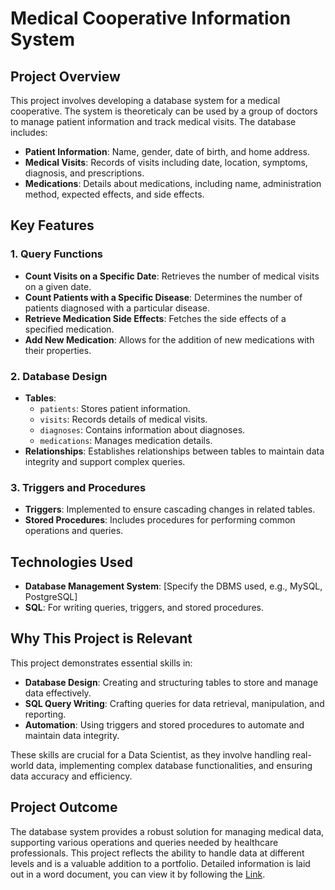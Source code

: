 # Medical Cooperative Information System

## Project Overview

This project involves developing a database system for a medical cooperative. The system is theoreticaly can be used by a group of doctors to manage patient information and track medical visits. The database includes:

- **Patient Information**: Name, gender, date of birth, and home address.
- **Medical Visits**: Records of visits including date, location, symptoms, diagnosis, and prescriptions.
- **Medications**: Details about medications, including name, administration method, expected effects, and side effects.

## Key Features

### 1. Query Functions
- **Count Visits on a Specific Date**:
  Retrieves the number of medical visits on a given date.
- **Count Patients with a Specific Disease**:
  Determines the number of patients diagnosed with a particular disease.
- **Retrieve Medication Side Effects**:
  Fetches the side effects of a specified medication.
- **Add New Medication**:
  Allows for the addition of new medications with their properties.

### 2. Database Design
- **Tables**:
  - `patients`: Stores patient information.
  - `visits`: Records details of medical visits.
  - `diagnoses`: Contains information about diagnoses.
  - `medications`: Manages medication details.
- **Relationships**:
  Establishes relationships between tables to maintain data integrity and support complex queries.

### 3. Triggers and Procedures
- **Triggers**:
  Implemented to ensure cascading changes in related tables.
- **Stored Procedures**:
  Includes procedures for performing common operations and queries.

## Technologies Used
- **Database Management System**: [Specify the DBMS used, e.g., MySQL, PostgreSQL]
- **SQL**: For writing queries, triggers, and stored procedures.

## Why This Project is Relevant
This project demonstrates essential skills in:
- **Database Design**: Creating and structuring tables to store and manage data effectively.
- **SQL Query Writing**: Crafting queries for data retrieval, manipulation, and reporting.
- **Automation**: Using triggers and stored procedures to automate and maintain data integrity.
  
These skills are crucial for a Data Scientist, as they involve handling real-world data, implementing complex database functionalities, and ensuring data accuracy and efficiency.

## Project Outcome
The database system provides a robust solution for managing medical data, supporting various operations and queries needed by healthcare professionals. This project reflects the ability to handle data at different levels and is a valuable addition to a portfolio. Detailed information is laid out in a word document, you can view it by following the [Link](MCIS.docx).
